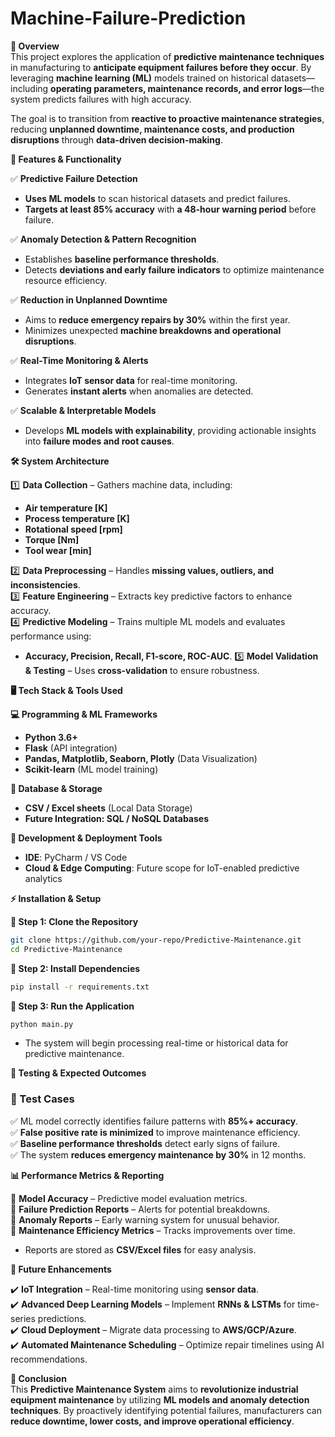 # Machine-Failure-Prediction


**🔹 Overview**  
This project explores the application of **predictive maintenance techniques** in manufacturing to **anticipate equipment failures before they occur**. By leveraging **machine learning (ML)** models trained on historical datasets—including **operating parameters, maintenance records, and error logs**—the system predicts failures with high accuracy.  

The goal is to transition from **reactive to proactive maintenance strategies**, reducing **unplanned downtime, maintenance costs, and production disruptions** through **data-driven decision-making**.  


**🚀 Features & Functionality**  

✅ **Predictive Failure Detection**  
- **Uses ML models** to scan historical datasets and predict failures.  
- **Targets at least 85% accuracy** with **a 48-hour warning period** before failure.  

✅ **Anomaly Detection & Pattern Recognition**  
- Establishes **baseline performance thresholds**.  
- Detects **deviations and early failure indicators** to optimize maintenance resource efficiency.  

✅ **Reduction in Unplanned Downtime**  
- Aims to **reduce emergency repairs by 30%** within the first year.  
- Minimizes unexpected **machine breakdowns and operational disruptions**.  

✅ **Real-Time Monitoring & Alerts**  
- Integrates **IoT sensor data** for real-time monitoring.  
- Generates **instant alerts** when anomalies are detected.  

✅ **Scalable & Interpretable Models**  
- Develops **ML models with explainability**, providing actionable insights into **failure modes and root causes**.  


**🛠️ System Architecture**  

1️⃣ **Data Collection** – Gathers machine data, including:  
   - **Air temperature [K]**  
   - **Process temperature [K]**  
   - **Rotational speed [rpm]**  
   - **Torque [Nm]**  
   - **Tool wear [min]**  

2️⃣ **Data Preprocessing** – Handles **missing values, outliers, and inconsistencies**.  
3️⃣ **Feature Engineering** – Extracts key predictive factors to enhance accuracy.  
4️⃣ **Predictive Modeling** – Trains multiple ML models and evaluates performance using:  
   - **Accuracy, Precision, Recall, F1-score, ROC-AUC**. 
5️⃣ **Model Validation & Testing** – Uses **cross-validation** to ensure robustness.  


**🖥️ Tech Stack & Tools Used**  

**💻 Programming & ML Frameworks**  
- **Python 3.6+**  
- **Flask** (API integration)  
- **Pandas, Matplotlib, Seaborn, Plotly** (Data Visualization)  
- **Scikit-learn** (ML model training)  

**💾 Database & Storage**  
- **CSV / Excel sheets** (Local Data Storage)  
- **Future Integration: SQL / NoSQL Databases**  

**🔧 Development & Deployment Tools**  
- **IDE**: PyCharm / VS Code  
- **Cloud & Edge Computing**: Future scope for IoT-enabled predictive analytics  


**⚡ Installation & Setup**  

**🔹 Step 1: Clone the Repository**  
```sh
git clone https://github.com/your-repo/Predictive-Maintenance.git
cd Predictive-Maintenance
```

**🔹 Step 2: Install Dependencies**  
```sh
pip install -r requirements.txt
```

**🔹 Step 3: Run the Application**  
```sh
python main.py
```
- The system will begin processing real-time or historical data for predictive maintenance.  


**🧪 Testing & Expected Outcomes**  

### **🔹 Test Cases**  
✅ ML model correctly identifies failure patterns with **85%+ accuracy**.  
✅ **False positive rate is minimized** to improve maintenance efficiency.  
✅ **Baseline performance thresholds** detect early signs of failure.  
✅ The system **reduces emergency maintenance by 30%** in 12 months.  


**📊 Performance Metrics & Reporting**  

📌 **Model Accuracy** – Predictive model evaluation metrics.  
📌 **Failure Prediction Reports** – Alerts for potential breakdowns.  
📌 **Anomaly Reports** – Early warning system for unusual behavior.  
📌 **Maintenance Efficiency Metrics** – Tracks improvements over time.  

- Reports are stored as **CSV/Excel files** for easy analysis.  


**📢 Future Enhancements**  

✔️ **IoT Integration** – Real-time monitoring using **sensor data**.  
✔️ **Advanced Deep Learning Models** – Implement **RNNs & LSTMs** for time-series predictions.  
✔️ **Cloud Deployment** – Migrate data processing to **AWS/GCP/Azure**.  
✔️ **Automated Maintenance Scheduling** – Optimize repair timelines using AI recommendations.  


**🎯 Conclusion**  
This **Predictive Maintenance System** aims to **revolutionize industrial equipment maintenance** by utilizing **ML models and anomaly detection techniques**. By proactively identifying potential failures, manufacturers can **reduce downtime, lower costs, and improve operational efficiency**.  

